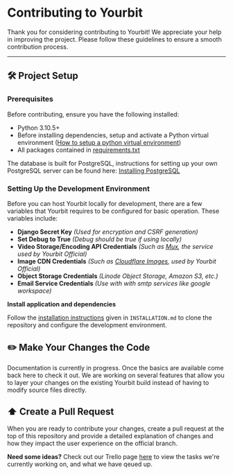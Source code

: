 # Contributing to Yourbit

Thank you for considering contributing to Yourbit! We appreciate your help in improving the project. Please follow these guidelines to ensure a smooth contribution process.

---

## 🛠 Project Setup

### Prerequisites
Before contributing, ensure you have the following installed:

- Python 3.10.5+
- Before installing dependencies, setup and activate a Python virtual environment ([How to setup a python virtual environment](https://www.freecodecamp.org/news/how-to-setup-virtual-environments-in-python/))
- All packages contained in [requirements.txt](https://github.com/Yourbit-LLC/yourbit/blob/main/requirements.txt)

The database is built for PostgreSQL, instructions for setting up your own PostgreSQL server can be found here:
[Installing PostgreSQL](https://www.postgresql.org/docs/current/tutorial-install.html) 


### Setting Up the Development Environment
Before you can host Yourbit locally for development, there are a few variables that Yourbit requires to be configured for basic operation. These variables include:
- **Django Secret Key** _(Used for encryption and CSRF generation)_
- **Set Debug to True** _(Debug should be true if using locally)_
- **Video Storage/Encoding API Credentials** _(Such as [Mux](https://www.mux.com), the service used by Yourbit Official)_
- **Image CDN Credentials** _(Such as [Cloudflare Images](https://developers.cloudflare.com/images/), used by Yourbit Official)_
- **Object Storage Credentials** _(Linode Object Storage, Amazon S3, etc.)_
- **Email Service Credentials** _(Use with with smtp services like google workspace)_


**Install application and dependencies**

Follow the [installation instructions](https://github.com/Yourbit-LLC/yourbit/blob/main/INSTALLATION.md) given in `INSTALLATION.md` to clone the repository and configure the development environment.

## ✏️ Make Your Changes the Code

Documentation is currently in progress. Once the basics are available come back here to check it out. We are working on several features that allow you to layer your changes on the existing Yourbit build instead of having to modify source files directly.

## ⬆️ Create a Pull Request

When you are ready to contribute your changes, create a pull request at the top of this repository and provide a detailed explanation of changes and how they impact the user experience on the official branch.

**Need some ideas?** Check out our Trello page [here](https://trello.com/invite/b/6714107b044a509ca4f7d762/ATTI409441d3e68d2209af6555172d81f897F65DFD5C/yourbit-public) to view the tasks we're currently working on, and what we have qeued up.
